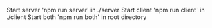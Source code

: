 Start server 'npm run server' in ./server
Start client 'npm run client' in ./client
Start both 'npm run both' in root directory
